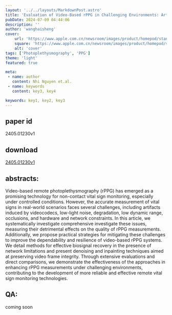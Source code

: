 ```yaml
---
layout: '../../layouts/MarkdownPost.astro'
title: 'Evaluation of Video-Based rPPG in Challenging Environments: Artifact Mitigation and Network Resilience'
pubDate: 2024-07-09 04:44:06
description: ''
author: 'wanghaisheng'
cover:
    url: 'https://www.apple.com.cn/newsroom/images/product/homepod/standard/Apple-HomePod-hero-230118_big.jpg.large_2x.jpg'
    square: 'https://www.apple.com.cn/newsroom/images/product/homepod/standard/Apple-HomePod-hero-230118_big.jpg.large_2x.jpg'
    alt: 'cover'
tags: ['Photoplethysmography', 'PPG'] 
theme: 'light'
featured: true

meta:
 - name: author
   content: Nhi Nguyen et.al.
 - name: keywords
   content: key3, key4

keywords: key1, key2, key3
---
```


## paper id
2405.01230v1
## download
[2405.01230v1](http://arxiv.org/abs/2405.01230v1)
## abstracts:
Video-based remote photoplethysmography (rPPG) has emerged as a promising technology for non-contact vital sign monitoring, especially under controlled conditions. However, the accurate measurement of vital signs in real-world scenarios faces several challenges, including artifacts induced by videocodecs, low-light noise, degradation, low dynamic range, occlusions, and hardware and network constraints. In this article, we systematically investigate comprehensive investigate these issues, measuring their detrimental effects on the quality of rPPG measurements. Additionally, we propose practical strategies for mitigating these challenges to improve the dependability and resilience of video-based rPPG systems. We detail methods for effective biosignal recovery in the presence of network limitations and present denoising and inpainting techniques aimed at preserving video frame integrity. Through extensive evaluations and direct comparisons, we demonstrate the effectiveness of the approaches in enhancing rPPG measurements under challenging environments, contributing to the development of more reliable and effective remote vital sign monitoring technologies.
## QA:
coming soon

